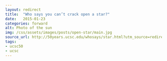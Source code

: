 ```yaml
---
layout: redirect
title:  "Who says you can’t crack open a star?"
date:   2015-01-23
categories: forward
alt: Photo of the sun
img: /css/assets/images/posts/open-star/main.jpg
source_url: http://50years.ucsc.edu/whosays/star.html?utm_source=redirect&utm_medium=web&utm_campaign=whosays
tags: 
- ucsc50
- ucsc
---
```


